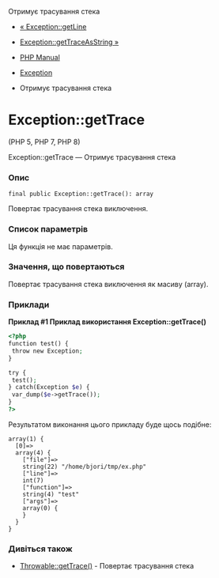 Отримує трасування стека

-   [« Exception::getLine](exception.getline.html)
    
-   [Exception::getTraceAsString »](exception.gettraceasstring.html)
    
-   [PHP Manual](index.html)
    
-   [Exception](class.exception.html)
    
-   Отримує трасування стека
    

# Exception::getTrace

(PHP 5, PHP 7, PHP 8)

Exception::getTrace — Отримує трасування стека

### Опис

```methodsynopsis
final public Exception::getTrace(): array
```

Повертає трасування стека виключення.

### Список параметрів

Ця функція не має параметрів.

### Значення, що повертаються

Повертає трасування стека виключення як масиву (array).

### Приклади

**Приклад #1 Приклад використання **Exception::getTrace()****

```php
<?php
function test() {
 throw new Exception;
}

try {
 test();
} catch(Exception $e) {
 var_dump($e->getTrace());
}
?>
```

Результатом виконання цього прикладу буде щось подібне:

```
array(1) {
  [0]=>
  array(4) {
    ["file"]=>
    string(22) "/home/bjori/tmp/ex.php"
    ["line"]=>
    int(7)
    ["function"]=>
    string(4) "test"
    ["args"]=>
    array(0) {
    }
  }
}
```

### Дивіться також

-   [Throwable::getTrace()](throwable.gettrace.html) - Повертає трасування стека